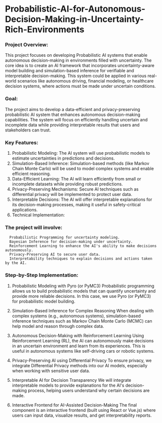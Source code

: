 # Probabilistic-AI-for-Autonomous-Decision-Making-in-Uncertainty-Rich-Environments

### Project Overview:
This project focuses on developing Probabilistic AI systems that enable autonomous decision-making in environments filled with uncertainty. The core idea is to create an AI framework that incorporates uncertainty-aware model building and simulation-based inference for verifiable and interpretable decision-making. This system could be applied in various real-world scenarios like autonomous driving, financial modeling, or healthcare decision systems, where actions must be made under uncertain conditions.

### Goal:
The project aims to develop a data-efficient and privacy-preserving probabilistic AI system that enhances autonomous decision-making capabilities. The system will focus on efficiently handling uncertain and incomplete data while providing interpretable results that users and stakeholders can trust.

### Key Features:

1. Probabilistic Modeling: The AI system will use probabilistic models to estimate uncertainties in predictions and decisions.
2. Simulation-Based Inference: Simulation-based methods (like Markov Chain Monte Carlo) will be used to model complex systems and enable efficient reasoning.
3. Data-Efficient Learning: The AI will learn efficiently from small or incomplete datasets while providing robust predictions.
4. Privacy-Preserving Mechanisms: Secure AI techniques such as differential privacy will be implemented to protect user data.
5. Interpretable Decisions: The AI will offer interpretable explanations for its decision-making processes, making it useful in safety-critical applications.
6. Technical Implementation:

### The project will involve:

      Probabilistic Programming for uncertainty modeling.
      Bayesian Inference for decision-making under uncertainty.
      Reinforcement Learning to enhance the AI's ability to make decisions autonomously.
      Privacy-Preserving AI to secure user data.
      Interpretability techniques to explain decisions and actions taken by the AI.


### Step-by-Step Implementation:
1. Probabilistic Modeling with Pyro (or PyMC3)
Probabilistic programming allows us to build probabilistic models that can quantify uncertainty and provide more reliable decisions. In this case, we use Pyro (or PyMC3) for probabilistic model building.

2. Simulation-Based Inference for Complex Reasoning
When dealing with complex systems (e.g., autonomous systems), simulation-based inference techniques such as Markov Chain Monte Carlo (MCMC) can help model and reason through complex data.

3. Autonomous Decision-Making with Reinforcement Learning
Using Reinforcement Learning (RL), the AI can autonomously make decisions in an uncertain environment and learn from its experiences. This is useful in autonomous systems like self-driving cars or robotic systems.

4. Privacy-Preserving AI using Differential Privacy
To ensure privacy, we integrate Differential Privacy methods into our AI models, especially when working with sensitive user data.

5. Interpretable AI for Decision Transparency
We will integrate interpretable models to provide explanations for the AI's decision-making process, helping users understand why certain decisions are made.

6. Interactive Frontend for AI-Assisted Decision-Making
The final component is an interactive frontend (built using React or Vue.js) where users can input data, visualize results, and get interpretability reports.
